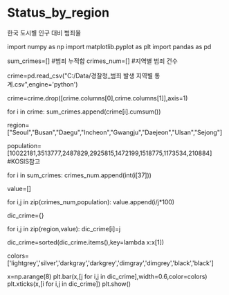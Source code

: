 # Status_by_region
한국 도시별 인구 대비 범죄율

import numpy as np
import matplotlib.pyplot as plt
import pandas as pd


sum_crimes=[]      #범죄 누적합
crimes_num=[]  #지역별 범죄 건수

crime=pd.read_csv("C:/Data/경찰청_범죄 발생 지역별 통계.csv",engine='python')

crime=crime.drop([crime.columns[0],crime.columns[1]],axis=1)

for i in crime:
    sum_crimes.append(crime[i].cumsum())

region=["Seoul","Busan","Daegu","Incheon","Gwangju","Daejeon","Ulsan","Sejong"]

population=[10022181,3513777,2487829,2925815,1472199,1518775,1173534,210884]  #KOSIS참고

for i in sum_crimes:
    crimes_num.append(int(i[37]))

value=[]

for i,j in zip(crimes_num,population):
    value.append(i/j*100)

dic_crime={}

for i,j in zip(region,value):
    dic_crime[i]=j

dic_crime=sorted(dic_crime.items(),key=lambda x:x[1])

colors=['lightgrey','silver','darkgray','darkgrey','dimgray','dimgrey','black','black']

x=np.arange(8)
plt.bar(x,[j for i,j in dic_crime],width=0.6,color=colors)
plt.xticks(x,[i for i,j in dic_crime])
plt.show()
